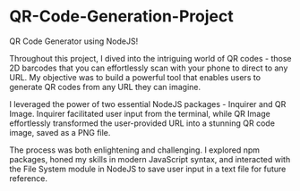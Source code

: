 # QR-Code-Generation-Project
QR Code Generator using NodeJS! 

Throughout this project, I dived into the intriguing world of QR codes - those 2D barcodes that you can effortlessly scan with your phone to direct to any URL. My objective was to build a powerful tool that enables users to generate QR codes from any URL they can imagine.

I leveraged the power of two essential NodeJS packages - Inquirer and QR Image. Inquirer facilitated user input from the terminal, while QR Image effortlessly transformed the user-provided URL into a stunning QR code image, saved as a PNG file.

The process was both enlightening and challenging. I explored npm packages, honed my skills in modern JavaScript syntax, and interacted with the File System module in NodeJS to save user input in a text file for future reference.

